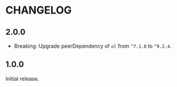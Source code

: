 # CHANGELOG

## 2.0.0

- Breaking: Upgrade peerDependency of `ol` from `^7.1.0` to `^9.2.4`.

## 1.0.0

Initial release.

